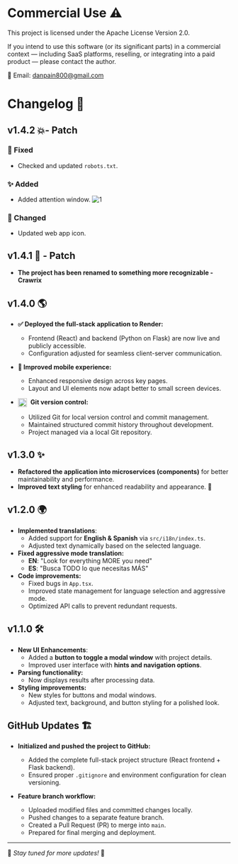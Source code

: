 # Commercial Use ⚠

This project is licensed under the Apache License Version 2.0.

If you intend to use this software (or its significant parts) in a commercial context — including SaaS platforms, reselling, or integrating into a paid product — please contact the author.

📧 Email: danpain800@gmail.com

# Changelog 🚀

## v1.4.2 💥- Patch
### 🐛 Fixed
- Checked and updated `robots.txt`.

### ✨ Added
- Added attention window.
![1](https://github.com/user-attachments/assets/fcc30eb1-54cd-4483-a77c-09a60f3609bd)

### 🎨 Changed
- Updated web app icon.

## v1.4.1 🔄 - Patch

- **The project has been renamed to something more recognizable - Crawrix**

## v1.4.0 🌎

- **✅ Deployed the full-stack application to Render:**
  - Frontend (React) and backend (Python on Flask) are now live and publicly accessible.
  - Configuration adjusted for seamless client-server communication.

- **📱 Improved mobile experience:**
  - Enhanced responsive design across key pages.
  - Layout and UI elements now adapt better to small screen devices.

- **<img src="https://upload.wikimedia.org/wikipedia/commons/3/3f/Git_icon.svg" alt="Git logo" width="20" style="vertical-align:middle; margin-right: 5px;"> Git version control:**
  - Utilized Git for local version control and commit management.
  - Maintained structured commit history throughout development.
  - Project managed via a local Git repository.

## v1.3.0 ✨
- **Refactored the application into microservices (components)** for better maintainability and performance.
- **Improved text styling** for enhanced readability and appearance. 🎨

## v1.2.0 🌍
- **Implemented translations**:
  - Added support for **English & Spanish** via `src/i18n/index.ts`.
  - Adjusted text dynamically based on the selected language.
- **Fixed aggressive mode translation:**
  - **EN**: "Look for everything MORE you need"
  - **ES**: "Busca TODO lo que necesitas MÁS"
- **Code improvements:**
  - Fixed bugs in `App.tsx`.
  - Improved state management for language selection and aggressive mode.
  - Optimized API calls to prevent redundant requests.

## v1.1.0 🛠
- **New UI Enhancements**:
  - Added a **button to toggle a modal window** with project details.
  - Improved user interface with **hints and navigation options**.
- **Parsing functionality:**
  - Now displays results after processing data.
- **Styling improvements:**
  - New styles for buttons and modal windows.
  - Adjusted text, background, and button styling for a polished look.

## GitHub Updates 🏗

- **Initialized and pushed the project to GitHub:**
  - Added the complete full-stack project structure (React frontend + Flask backend).
  - Ensured proper `.gitignore` and environment configuration for clean versioning.

- **Feature branch workflow:**
  - Uploaded modified files and committed changes locally.
  - Pushed changes to a separate feature branch.
  - Created a Pull Request (PR) to merge into `main`.
  - Prepared for final merging and deployment.


---

📌 *Stay tuned for more updates!* 🚀
